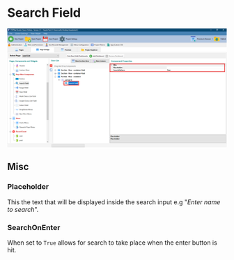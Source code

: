 # Search Field

![](<../../.gitbook/assets/Search Field.png>)

## Misc

### Placeholder

This the text that will be displayed inside the search input e.g "_Enter name to search_".

### SearchOnEnter

When set to `True` allows for search to take place when the enter button is hit.
